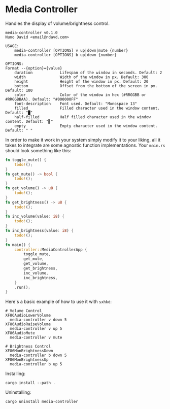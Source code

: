 # Media Controller

Handles the display of volume/brightness control.

```
media-controller v0.1.0
Nuno David <email@ndavd.com>

USAGE:
    media-controller [OPTIONS] v up|down|mute {number}
    media-controller [OPTIONS] b up|down {number}

OPTIONS:
Format --{option}={value}
    duration            Lifespan of the window in seconds. Default: 2
    width               Width of the window in px. Default: 300
    height              Height of the window in px. Default: 20
    bottom              Offset from the bottom of the screen in px. Default: 100
    color               Color of the window in hex (#RRGGBB or #RRGGBBAA). Default: "#000000FF"
    font-description    Font used. Default: "Monospace 13"
    filled              Filled character used in the window content. Default: "█"
    half-filled         Half filled character used in the window content. Default: "▌"
    empty               Empty character used in the window content. Default: " "
```

In order to make it work in your system simply modify it to your liking, all it
takes to integrate are some agnostic function implementations. Your `main.rs`
should look something like this:

```rust
fn toggle_mute() {
    todo!();
}
fn get_mute() -> bool {
    todo!();
}
fn get_volume() -> u8 {
    todo!();
}
fn get_brightness() -> u8 {
    todo!();
}
fn inc_volume(value: i8) {
    todo!();
}
fn inc_brightness(value: i8) {
    todo!();
}
fn main() {
    controller::MediaControllerApp {
        toggle_mute,
        get_mute,
        get_volume,
        get_brightness,
        inc_volume,
        inc_brightness,
    }
    .run();
}
```

Here's a basic example of how to use it with `sxhkd`:

```
# Volume Control
XF86AudioLowerVolume
  media-controller v down 5
XF86AudioRaiseVolume
  media-controller v up 5
XF86AudioMute
  media-controller v mute

# Brightness Control
XF86MonBrightnessDown
  media-controller b down 5
XF86MonBrightnessUp
  media-controller b up 5
```

Installing:
```
cargo install --path .
```

Uninstalling:
```
cargo uninstall media-controller
```
